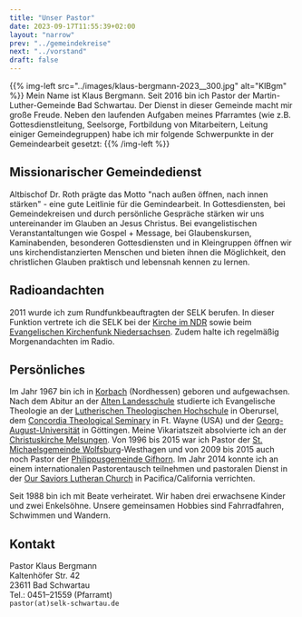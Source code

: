```yaml
---
title: "Unser Pastor"
date: 2023-09-17T11:55:39+02:00
layout: "narrow"
prev: "../gemeindekreise"
next: "../vorstand"
draft: false
---
```


{{% img-left 
  src="../images/klaus-bergmann-2023__300.jpg"
  alt="KlBgm"
%}}
Mein Name ist Klaus Bergmann. Seit 2016 bin ich Pastor der
Martin-Luther-Gemeinde Bad Schwartau. Der Dienst in dieser Gemeinde macht mir
große Freude. Neben den laufenden Aufgaben meines Pfarramtes (wie z.B.
Gottesdienstleitung, Seelsorge, Fortbildung von Mitarbeitern, Leitung einiger
Gemeindegruppen) habe ich mir folgende Schwerpunkte in der Gemeindearbeit
gesetzt:
{{% /img-left %}}

## Missionarischer Gemeindedienst

Altbischof Dr. Roth prägte das Motto "nach außen öffnen, nach innen stärken" -
eine gute Leitlinie für die Gemindearbeit. In Gottesdiensten, bei
Gemeindekreisen und durch persönliche Gespräche stärken wir uns untereinander im
Glauben an Jesus Christus. Bei evangelistischen Veranstantaltungen wie Gospel +
Message, bei Glaubenskursen, Kaminabenden, besonderen Gottesdiensten und in
Kleingruppen öffnen wir uns kirchendistanzierten Menschen und bieten ihnen die
Möglichkeit, den christlichen Glauben praktisch und lebensnah kennen zu lernen.

## Radioandachten

2011 wurde ich zum Rundfunkbeauftragten der SELK berufen. In dieser Funktion
vertrete ich die SELK bei der [Kirche im NDR](http://www.radiokirche.de/) sowie
beim [Evangelischen Kirchenfunk Niedersachsen](http://www.ekn.de/). Zudem halte
ich regelmäßig Morgenandachten im Radio.

## Persönliches

Im Jahr 1967 bin ich in [Korbach](http://www.korbach.de/) (Nordhessen) geboren
und aufgewachsen. Nach dem Abitur an der 
[Alten Landesschule](http://www.alte-landesschule.de/) studierte ich Evangelische 
Theologie an der [Lutherischen Theologischen Hochschule](http://www.lthh-oberursel.de/)
in Oberursel, dem [Concordia Theological Seminary](http://www.ctsfw.edu/) in Ft. Wayne 
(USA) und der [Georg-August-Universität](http://www.theologie.uni-goettingen.de/) in 
Göttingen. Meine Vikariatszeit absolvierte ich an der 
[Christuskirche Melsungen](http://www.selk-melsungen.de/). Von 1996 bis 2015 war ich 
Pastor der [St. Michaelsgemeinde Wolfsburg](http://www.selk-wolfsburg.de/)-Westhagen 
und von 2009 bis 2015 auch noch Pastor der 
[Philippusgemeinde Gifhorn](http://www.selk-gifhorn.de/). Im Jahr 2014 konnte ich an
einem internationalen Pastorentausch teilnehmen und pastoralen Dienst in der 
[Our Saviors Lutheran Church](http://www.oursaviorspacifica.com/) in 
Pacifica/California verrichten.

Seit 1988 bin ich mit Beate verheiratet. Wir haben drei erwachsene Kinder und
zwei Enkelsöhne. Unsere gemeinsamen Hobbies sind Fahrradfahren,  Schwimmen und
Wandern.

## Kontakt

Pastor Klaus Bergmann \
Kaltenhöfer Str. 42 \
23611 Bad Schwartau \
Tel.: 0451&ndash;21559 (Pfarramt) \
`pastor(at)selk-schwartau.de`